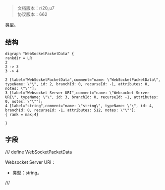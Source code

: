 # <!-- md:samp WebSocketPacketData -->

> 文档版本：r/20_u7<br/>协议版本：662

<!-- md:samp WebSocketPacketData -->类型。

## 结构

```viz
digraph "WebSocketPacketData" {
rankdir = LR
2
2 -> 3
3 -> 4

2 [label="WebSocketPacketData",comment="name: \"WebSocketPacketData\", typeName: \"\", id: 2, branchId: 0, recurseId: -1, attributes: 0, notes: \"\""];
3 [label="Websocket Server URI",comment="name: \"Websocket Server URI\", typeName: \"\", id: 3, branchId: 0, recurseId: -1, attributes: 0, notes: \"\""];
4 [label="string",comment="name: \"string\", typeName: \"\", id: 4, branchId: 0, recurseId: -1, attributes: 512, notes: \"\""];
{ rank = max;4}

}

```

## 字段

/// define
WebSocketPacketData

Websocket Server URI：<!-- md:samp string -->

- 类型：string。


///
